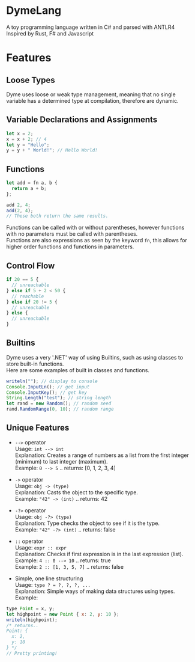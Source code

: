 # DymeLang
A toy programming language written in C# and parsed with ANTLR4  
Inspired by Rust, F# and Javascript

# Features
## Loose Types
Dyme uses loose or weak type management, meaning that no single variable has a determined type at compilation, therefore are dynamic.

## Variable Declarations and Assignments
```javascript
let x = 2;
x = x + 2; // 4
let y = "Hello";
y = y + " World!"; // Hello World!
```

## Functions
```javascript
let add = fn a, b {
  return a + b;
};

add 2, 4;
add(2, 4);
// These both return the same results.
```
Functions can be called with or without parentheses, however functions with no parameters must be called with parentheses.  
Functions are also expressions as seen by the keyword `fn`, this allows for higher order functions and functions in parameters.

## Control Flow
```javascript
if 20 == 5 {
  // unreachable
} else if 5 + 2 < 50 {
  // reachable
} else if 20 != 5 {
  // unreachable
} else {
  // unreachable
}
```

## Builtins
Dyme uses a very '.NET' way of using Builtins, such as using classes to store built-in functions.  
Here are some examples of built in classes and functions.
```javascript
writeln(""); // display to console
Console.InputLn(); // get input
Console.InputKey(); // get key
String.Length("test"); // string length
let rand = new Random(); // random seed
rand.RandomRange(0, 10); // random range
```

## Unique Features

  * `-->` operator  
  Usage: `int --> int`  
  Explanation: Creates a range of numbers as a list from the first integer (minimum) to last integer (maximum).  
  Example: `0 --> 5` .. returns: [0, 1, 2, 3, 4]  

  * `->` operator  
  Usage: `obj -> (type)`  
  Explanation: Casts the object to the specific type.  
  Example: `"42" -> (int)` .. returns: 42  

  * `-?>` operator  
  Usage: `obj -?> (type)`  
  Explanation: Type checks the object to see if it is the type.  
  Example: `"42" -?> (int)` .. returns: false  

  * `::` operator  
  Usage: `expr :: expr`  
  Explanation: Checks if first expression is in the last expression (list).  
  Example: `4 :: 0 --> 10` .. returns: true  
  Example: `2 :: [1, 3, 5, 7]` .. returns: false  

  * Simple, one line structuring  
  Usage: `type ? = ?, ?, ?, ...`  
  Explanation: Simple ways of making data structures using types.
  Example:
  ```javascript
  type Point = x, y;
  let highpoint = new Point { x: 2, y: 10 };
  writeln(highpoint);
  /* returns..
  Point: {
    x: 2,
    y: 10
  } */
  // Pretty printing!
  ```
